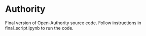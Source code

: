 # Authority

Final version of Open-Authority source code.
Follow instructions in final_script.ipynb to run the code.
